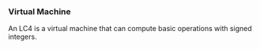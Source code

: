### Virtual Machine
An LC4 is a virtual machine that can compute basic operations with signed integers.
